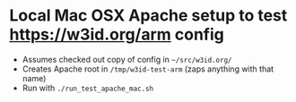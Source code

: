 # Local Mac OSX Apache setup to test https://w3id.org/arm config

  * Assumes checked out copy of config in `~/src/w3id.org/`
  * Creates Apache root in `/tmp/w3id-test-arm` (zaps anything with that name)
  * Run with `./run_test_apache_mac.sh`

